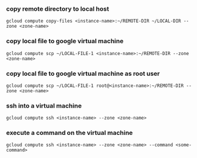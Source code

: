 ### copy remote directory to local host
`gcloud compute copy-files <instance-name>:~/REMOTE-DIR ~/LOCAL-DIR --zone <zone-name>`

### copy local file to google virtual machine
`gcloud compute scp ~/LOCAL-FILE-1 <instance-name>:~/REMOTE-DIR --zone <zone-name>`

### copy local file to google virtual machine as root user
`gcloud compute scp ~/LOCAL-FILE-1 root@<instance-name>:~/REMOTE-DIR --zone <zone-name>`

### ssh into a virtual machine
`gcloud compute ssh <instance-name> --zone <zone-name>`

### execute a command on the virtual machine
`gcloud compute ssh <instance-name> --zone <zone-name> --command <some-command>`
